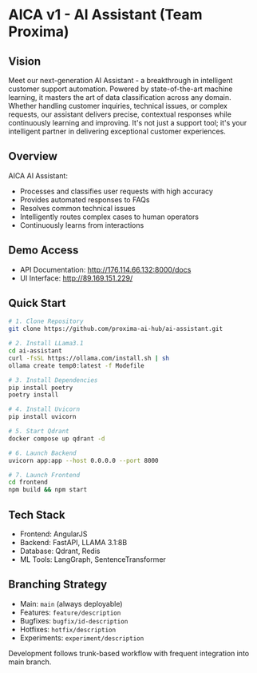 # AICA v1 - AI Assistant (Team Proxima)

## Vision
Meet our next-generation AI Assistant - a breakthrough in intelligent customer support automation. Powered by state-of-the-art machine learning, it masters the art of data classification across any domain. Whether handling customer inquiries, technical issues, or complex requests, our assistant delivers precise, contextual responses while continuously learning and improving. It's not just a support tool; it's your intelligent partner in delivering exceptional customer experiences.

## Overview
AICA AI Assistant:
- Processes and classifies user requests with high accuracy
- Provides automated responses to FAQs
- Resolves common technical issues
- Intelligently routes complex cases to human operators
- Continuously learns from interactions

## Demo Access
- API Documentation: http://176.114.66.132:8000/docs
- UI Interface: http://89.169.151.229/

## Quick Start

```bash
# 1. Clone Repository
git clone https://github.com/proxima-ai-hub/ai-assistant.git

# 2. Install LLama3.1
cd ai-assistant
curl -fsSL https://ollama.com/install.sh | sh
ollama create temp0:latest -f Modefile

# 3. Install Dependencies
pip install poetry
poetry install

# 4. Install Uvicorn
pip install uvicorn

# 5. Start Qdrant
docker compose up qdrant -d

# 6. Launch Backend
uvicorn app:app --host 0.0.0.0 --port 8000

# 7. Launch Frontend
cd frontend
npm build && npm start
```

## Tech Stack
- Frontend: AngularJS
- Backend: FastAPI, LLAMA 3.1:8B
- Database: Qdrant, Redis
- ML Tools: LangGraph, SentenceTransformer

## Branching Strategy

- Main: `main` (always deployable)
- Features: `feature/description`
- Bugfixes: `bugfix/id-description`
- Hotfixes: `hotfix/description`
- Experiments: `experiment/description`

Development follows trunk-based workflow with frequent integration into main branch.
